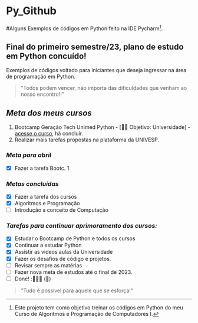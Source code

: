 # Py_Github
#Alguns Exemplos de códigos em Python feito na IDE Pycharm[^1].

## Final do primeiro semestre/23, plano de estudo em Python concuído!

Exemplos de códigos voltado para iniciantes que deseja ingressar na área de programação em Python. 

>"Todos podem vencer, não importa das dificuldades que venham ao nosso encontro!!"
<!-- Minhas palavras --> 

## _*Meta dos meus cursos*_

1. Bootcamp Geração Tech Unimed Python - [👩‍💻 Objetivo: Universidade] - [acesse o curso](https://web.dio.me/track/geracao-tech-unimed-bh-ciencia-de-dados), há concluír.
2. Realizar mais tarefas propostas na plataforma da UNIVESP.

### _*Meta para abril*_
- [x] Fazer a tarefa Bootc. 1

### _*Metas concluídas*_ 
- [x] Fazer a tarefa dos cursos  
- [x] Algoritmos e Programação 
- [ ] Introdução a conceito de Computação

### _*Tarefas para continuar aprimoramento dos cursos:*_
- [x] Estudar o Bootcamp de Python e todos os cursos
- [x] Continuar a estudar Python
- [x] Assistir as videos aulas da Universidade 
- [x] Fazer os desafios de código e projetos.
- [ ] Revisar sempre as matérias
- [ ] Fazer nova meta de estudos até o final de 2023.
- [ ] Done! :🚀👩‍💻 (:tada:)

>"Tudo é possível para aquele que se esforça!" 

[^1]: Este projeto tem como objetivo treinar os códigos em Python do meu Curso de Algoritmos e Programação de Computadores I.

